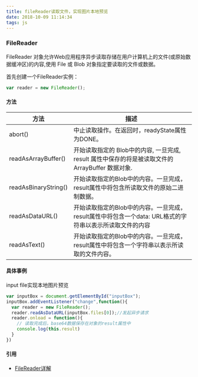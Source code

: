 ```yaml
---
title: fileReader读取文件，实现图片本地预览
date: 2018-10-09 11:14:34
tags: js
---
```


### FileReader

FileReader 对象允许Web应用程序异步读取存储在用户计算机上的文件(或原始数据缓冲区)的内容,使用 File 或 Blob 对象指定要读取的文件或数据。

首先创建一个FileReader实例：

``` js
var reader = new FileReader();
```

#### 方法

方法 | 描述
---- | ----
abort()|中止读取操作。在返回时，readyState属性为DONE。
readAsArrayBuffer()|开始读取指定的 Blob中的内容, 一旦完成, result 属性中保存的将是被读取文件的 ArrayBuffer 数据对象.
readAsBinaryString() |开始读取指定的Blob中的内容。一旦完成，result属性中将包含所读取文件的原始二进制数据。
readAsDataURL()|开始读取指定的Blob中的内容。一旦完成，result属性中将包含一个data: URL格式的字符串以表示所读取文件的内容
readAsText()|开始读取指定的Blob中的内容。一旦完成，result属性中将包含一个字符串以表示所读取的文件内容。

#### 具体事例

input file实现本地图片预览

``` js
var inputBox = document.getElementById("inputBox");
inputBox.addEventListener("change",function(){
  var reader = new FileReader();
  reader.readAsDataURL(inputBox.files[0]);//发起异步请求
  reader.onload = function(){
    // 读取完成后，base64数据保存在对象的result属性中
    console.log(this.result)
  }
})
```

#### 引用

* [FileReader详解](https://developer.mozilla.org/zh-CN/docs/Web/API/FileReader)

